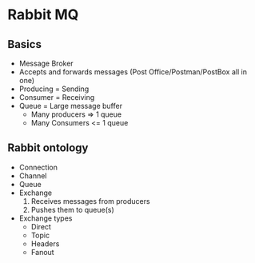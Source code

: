 # Rabbit MQ
## Basics
- Message Broker
- Accepts and forwards messages (Post Office/Postman/PostBox all in one)
- Producing = Sending
- Consumer = Receiving
- Queue = Large message buffer
  - Many producers => 1 queue
  - Many Consumers <= 1 queue

## Rabbit ontology
- Connection
- Channel
- Queue
- Exchange
  1. Receives messages from producers
  2. Pushes them to queue(s)
- Exchange types
  - Direct
  - Topic
  - Headers
  - Fanout

